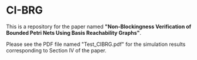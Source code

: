 # CI-BRG

This is a repository for the paper named **"Non-Blockingness Verification of Bounded Petri Nets Using Basis Reachability Graphs"**.

Please see the PDF file named "Test_CIBRG.pdf" for the simulation results corresponding to Section IV of the paper.
